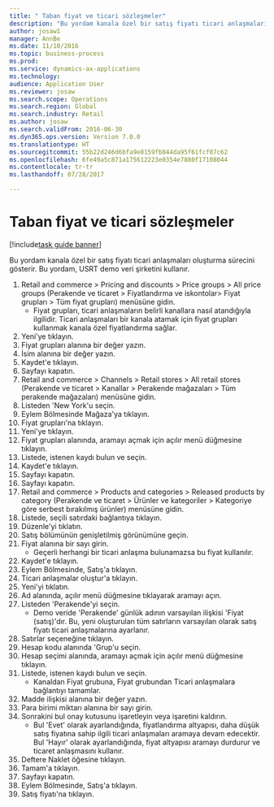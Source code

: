 ```yaml
--- 
title: " Taban fiyat ve ticari sözleşmeler"
description: "Bu yordam kanala özel bir satış fiyatı ticari anlaşmaları oluşturma sürecini gösterir."
author: josaw1
manager: AnnBe
ms.date: 11/10/2016
ms.topic: business-process
ms.prod: 
ms.service: dynamics-ax-applications
ms.technology: 
audience: Application User
ms.reviewer: josaw
ms.search.scope: Operations
ms.search.region: Global
ms.search.industry: Retail
ms.author: josaw
ms.search.validFrom: 2016-06-30
ms.dyn365.ops.version: Version 7.0.0
ms.translationtype: HT
ms.sourcegitcommit: 55b22d246d6bfa9e8159fb844da95f61fcf07c62
ms.openlocfilehash: 6fe49a5c871a175612223e0354e7880f17108044
ms.contentlocale: tr-tr
ms.lasthandoff: 07/28/2017

---
```

# <a name="base-price-and-trade-agreements"></a> Taban fiyat ve ticari sözleşmeler

[!include[task guide banner](../includes/task-guide-banner.md)]

Bu yordam kanala özel bir satış fiyatı ticari anlaşmaları oluşturma sürecini gösterir. Bu yordam, USRT demo veri şirketini kullanır.

1. Retail and commerce > Pricing and discounts > Price groups > All price groups (Perakende ve ticaret > Fiyatlandırma ve iskontolar> Fiyat grupları > Tüm fiyat grupları) menüsüne gidin.
    * Fiyat grupları, ticari anlaşmaların belirli kanallara nasıl atandığıyla ilgilidir. Ticari anlaşmaları bir kanala atamak için fiyat grupları kullanmak kanala özel fiyatlandırma sağlar.  
2. Yeni'ye tıklayın.
3. Fiyat grupları alanına bir değer yazın.
4. İsim alanına bir değer yazın.
5. Kaydet'e tıklayın.
6. Sayfayı kapatın.
7. Retail and commerce > Channels > Retail stores > All retail stores (Perakende ve ticaret > Kanallar > Perakende mağazaları > Tüm perakende mağazaları) menüsüne gidin.
8. Listeden 'New York'u seçin.
9. Eylem Bölmesinde Mağaza'ya tıklayın.
10. Fiyat grupları'na tıklayın.
11. Yeni'ye tıklayın.
12. Fiyat grupları alanında, aramayı açmak için açılır menü düğmesine tıklayın.
13. Listede, istenen kaydı bulun ve seçin.
14. Kaydet'e tıklayın.
15. Sayfayı kapatın.
16. Sayfayı kapatın.
17. Retail and commerce > Products and categories > Released products by category (Perakende ve ticaret > Ürünler ve kategoriler > Kategoriye göre serbest bırakılmış ürünler) menüsüne gidin.
18. Listede, seçili satırdaki bağlantıya tıklayın.
19. Düzenle'yi tıklatın.
20. Satış bölümünün genişletilmiş görünümüne geçin.
21. Fiyat alanına bir sayı girin.
    * Geçerli herhangi bir ticari anlaşma bulunamazsa bu fiyat kullanılır.  
22. Kaydet'e tıklayın.
23. Eylem Bölmesinde, Satış'a tıklayın.
24. Ticari anlaşmalar oluştur'a tıklayın.
25. Yeni'yi tıklatın.
26. Ad alanında, açılır menü düğmesine tıklayarak aramayı açın.
27. Listeden 'Perakende'yi seçin.
    * Demo veride 'Perakende' günlük adının varsayılan ilişkisi 'Fiyat (satış)'dır. Bu, yeni oluşturulan tüm satırların varsayılan olarak satış fiyatı ticari anlaşmalarına ayarlanır.  
28. Satırlar seçeneğine tıklayın.
29. Hesap kodu alanında 'Grup'u seçin.
30. Hesap seçimi alanında, aramayı açmak için açılır menü düğmesine tıklayın.
31. Listede, istenen kaydı bulun ve seçin.
    * Kanaldan Fiyat grubuna, Fiyat grubundan Ticari anlaşmalara bağlantıyı tamamlar.  
32. Madde ilişkisi alanına bir değer yazın.
33. Para birimi miktarı alanına bir sayı girin.
34. Sonrakini bul onay kutusunu işaretleyin veya işaretini kaldırın.
    * Bul 'Evet' olarak ayarlandığında, fiyatlandırma altyapısı, daha düşük satış fiyatına sahip ilgili ticari anlaşmaları aramaya devam edecektir. Bul 'Hayır' olarak ayarlandığında, fiyat altyapısı aramayı durdurur ve ticaret anlaşmasını kullanır.  
35. Deftere Naklet öğesine tıklayın.
36. Tamam'a tıklayın.
37. Sayfayı kapatın.
38. Eylem Bölmesinde, Satış'a tıklayın.
39. Satış fiyatı'na tıklayın.


